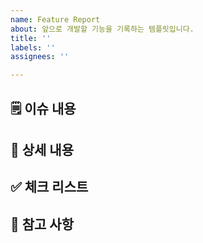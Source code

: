 ```yaml
---
name: Feature Report
about: 앞으로 개발할 기능을 기록하는 템플릿입니다.
title: ''
labels: ''
assignees: ''

---
```


## 🗒️ 이슈 내용

## 📝 상세 내용

## ✅ 체크 리스트

## 📌 참고 사항
